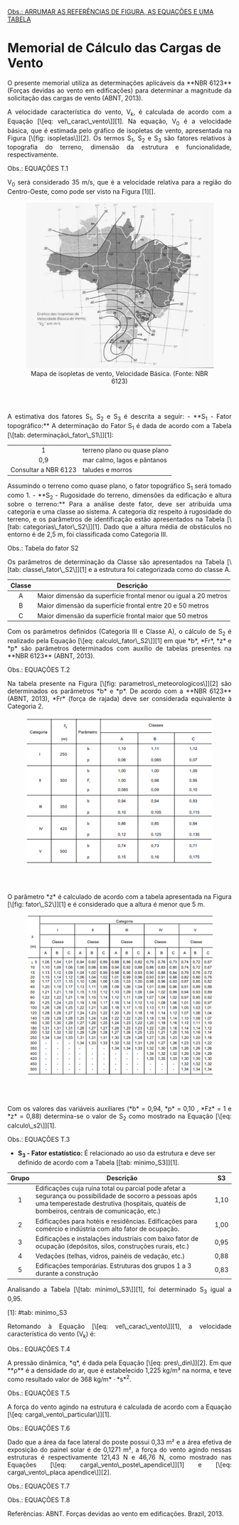 <u>Obs.: ARRUMAR AS REFERÊNCIAS DE FIGURA, AS EQUAÇÕES E UMA TABELA</u>

# Memorial de Cálculo das Cargas de Vento

<p align = "justify"> O presente memorial utiliza as determinações aplicáveis da **NBR 6123**
(Forças devidas ao vento em edificações) para determinar a magnitude da
solicitação das cargas de vento (ABNT, 2013).

<p align = "justify"> A velocidade característica do vento, V<sub>k</sub>, é calculada de
acordo com a Equação [\[eq: vel\_carac\_vento\]][1]. Na equação,
V<sub>0</sub> é a velocidade básica, que é estimada pelo gráfico de
isopletas de vento, apresentada na Figura [\[fig: isopletas\]][2]. Os
termos S<sub>1</sub>, S<sub>2</sub> e S<sub>3</sub> são fatores
relativos à topografia do terreno, dimensão da estrutura e
funcionalidade, respectivamente.

Obs.: EQUAÇÕES T.1

<p align = "justify"> V<sub>0</sub> será considerado 35 m/s, que é a velocidade relativa para
a região do Centro-Oeste, como pode ser visto na Figura [1][].

<center>
<figure>
  <img src="/docs/Estrutura/imgs_cargasvento/isopletas.png"  />
  <figcaption>
      Mapa de isopletas de vento, Velocidade Básica. (Fonte: NBR 6123)
  </figcaption>
</figure>
</center>
<br>
<br>

<p align = "justify"> A estimativa dos fatores S<sub>1</sub>, S<sub>2</sub> e S<sub>3</sub> é
descrita a seguir:
-   **S<sub>1</sub> - Fator topográfico:** A determinação do Fator
    S<sub>1</sub> é dada de acordo com a Tabela
    [\[tab: determinação\_fator\_S1\]][1]:

<center>

|                      |                              |
|:--------------------:|------------------------------|
|           1          | terreno plano ou quase plano |
|          0,9         | mar calmo, lagos e pântanos  |
| Consultar a NBR 6123 | taludes e morros             |

</center>


<p align = "justify"> Assumindo o terreno como quase plano, o fator topográfico S<sub>1</sub>
será tomado como 1.
-   **S<sub>2</sub> - Rugosidade do terreno, dimensões da edificação e
    altura sobre o terreno:** Para a análise deste fator, deve ser
    atribuída uma categoria e uma classe ao sistema. A categoria diz
    respeito à rugosidade do terreno, e os parâmetros de identificação
    estão apresentados na Tabela [\[tab: categorias\_fator\_S2\]][1].
    Dado que a altura média de obstáculos no entorno é de 2,5 m, foi
    classificada como Categoria III.

  Obs.: Tabela do fator S2

<p align = "justify"> Os parâmetros de determinação da Classe são apresentados na Tabela
[\[tab: classe\_fator\_S2\]][1] e a estrutura foi categorizada como do
classe A.

<center>

| Classe | Descrição                                                       |
|:------:|-----------------------------------------------------------------|
|    A   | Maior dimensão da superfície frontal menor ou igual a 20 metros |
|    B   | Maior dimensão da superfície frontal entre 20 e 50 metros       |
|    C   | Maior dimensão da superfície frontal maior que 50 metros        |

</center>


<p align = "justify"> Com os parâmetros definidos (Categoria III e Classe A), o cálculo de
S<sub>2</sub> é realizado pela Equação [\[eq: calculo\_fator\_S2\]][1]
em que *b*, *Fr*, *z* e *p* são parâmetros determinados com auxílio de
tabelas presentes na **NBR 6123** (ABNT, 2013).

Obs.: EQUAÇÕES T.2

<p align = "justify"> Na tabela presente na Figura [\[fig: parametros\_meteorologicos\]][2]
são determinados os parâmetros *b* e *p*. De acordo com a **NBR 6123** (ABNT, 2013),
*Fr* (força de rajada) deve ser considerada equivalente à Categoria 2.

<center>
<figure>
  <img src="/docs/Estrutura/imgs_cargasvento/parametros_meteorologicos_fator_2.png"  />
  <figcaption>

  </figcaption>
</figure>
</center>
<br>
<br>

<p align = "justify"> O parâmetro *z* é calculado de acordo com a tabela apresentada na Figura
[\[fig: fator\_S2\]][1] e é considerado que a altura é menor que 5 m.

<center>
<figure>
  <img src="/docs/Estrutura/imgs_cargasvento/fator_S2.png"  />
  <figcaption>

  </figcaption>
</figure>
</center>
<br>
<br>

<p align = "justify"> Com os valores das variáveis auxiliares (*b* = 0,94, *p* = 0,10 , *Fz* =
1 e *z* = 0,88) determina-se o valor de S<sub>2</sub> como mostrado na
Equação [\[eq: calculo\_s2\]][1].

Obs.: EQUAÇÕES T.3

-   **S<sub>3</sub> - Fator estatístico:** É relacionado ao uso da
    estrutura e deve ser definido de acordo com a Tabela
    [\[tab: minimo\_S3\]][1].



<center>

  | Grupo | Descrição | S3   |
  |:-----:|---------------------------------------------------------------------------------------------------------------------------------------------------------------------------------------------------------|------|
  |   1   | Edificações cuja ruína total ou parcial pode afetar a segurança ou possibilidade de socorro a pessoas após uma temperestade destrutiva (hospitais, quatéis de bombeiros, centrais de comunicação, etc.) | 1,10 |
  |   2   | Edificações para hotéis e residências. Edificações para comércio e indústria com alto fator de ocupação.                                                                                                | 1,00 |
  |   3   | Edificações e instalações industriais com baixo fator de ocupação (depósitos, silos, construções rurais, etc.)                                                                                          | 0,95 |
  | 4     | Vedações (telhas, vidros, painéis de vedação, etc.)                                                                                                                                                     | 0,88 |
  | 5     | Edificações temporárias. Estruturas dos grupos 1 a 3 durante a construção                                                                                                                               | 0,83 |

</center>


<p align = "justify"> Analisando a Tabela [\[tab: minimo\_S3\]][1], foi determinado
S<sub>3</sub> igual a 0,95.

  [1]: #tab: minimo_S3

<p align = "justify"> Retomando à Equação [\[eq: vel\_carac\_vento\]][1], a velocidade
característica do vento (V<sub>k</sub>) é:

Obs.: EQUAÇÕES T.4

<p align = "justify"> A pressão dinâmica, *q*, é dada pela Equação [\[eq: pres\_din\]][2]. Em
que **ρ** é a densidade do ar, que é estabelecido 1,225 kg/m³ na norma, e teve como resultado valor de 368  kg/m* ⋅ *s*<sup>2</sup>.

Obs.: EQUAÇÕES T.5

<p align = "justify"> A força do vento agindo na estrutura é calculada de acordo com a Equação
[\[eq: carga\_vento\_particular\]][1].

Obs.: EQUAÇÕES T.6

<p align = "justify"> Dado que a área da face lateral do poste possui 0,33 m² e a área efetiva
de exposição do painel solar é de 0,1271 m², a força do vento agindo
nessas estruturas é respectivamente 121,43 N e 46,76 N, como mostrado
nas Equações [\[eq: carga\_vento\_poste\_apendice\]][1] e
[\[eq: carga\_vento\_placa apendice\]][2].

Obs.: EQUAÇÕES T.7

Obs.: EQUAÇÕES T.8


Referências:
ABNT. Forças devidas ao vento em edificações. Brazil, 2013.
